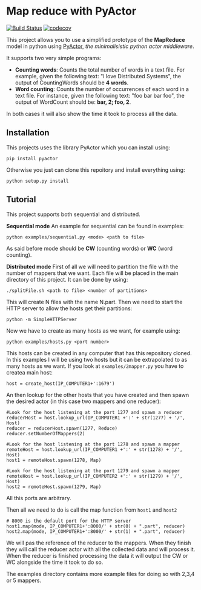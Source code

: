 # Map reduce with PyActor

[![Build Status](https://travis-ci.org/boschmateo/MapReduce.svg?branch=master)](https://travis-ci.org/boschmateo/MapReduce) [![codecov](https://codecov.io/gh/boschmateo/MapReduce/branch/master/graph/badge.svg)](https://codecov.io/gh/boschmateo/MapReduce)

This project allows you to use a simplified prototype of the **MapReduce** model in python using [PyActor](https://github.com/pedrotgn/pyactor), *the minimalisistic python actor middleware*.

It supports two very simple programs:

 - **Counting words**: Counts the total number of words in a text file. For example, given the following text: "I love Distributed Systems", the output of CountingWords should be **4 words**.
 - **Word counting**: Counts the number of occurrences of each word in a text file. For instance, given the following text: "foo bar bar foo", the output of WordCount should be: **bar, 2; foo, 2**.

In both cases it will also show the time it took to process all the data.

## Installation
This projects uses the library PyActor which you can install using:

    pip install pyactor
Otherwise you just can clone this repoitory and install everything using:

    python setup.py install

## Tutorial
This project supports both sequential and distributed.


**Sequential mode**
An example for sequential can be found in examples:

    python examples/sequential.py <mode> <path to file>
As said before mode should be **CW** (counting words) or **WC** (word counting).

**Distributed mode**
First of all we will need to partition the file with the number of mappers that we want. Each file will be placed in the main directory of this project. It can be done by using:

    ./splitFile.sh <path to file> <number of partitions>

This will create N files with the name N.part.
Then we need to start the HTTP server to allow the hosts get their partitions:

    python -m SimpleHTTPServer
Now we have to create as many hosts as we want, for example using:

    python examples/hosts.py <port number>
This hosts can be created in any computer that has this repository cloned.
In this examples I will be using two hosts but it can be extrapolated to as many hosts as we want.
If you look at `examples/2mapper.py` you have to createa main host:

    host = create_host(IP_COMPUTER1+':1679')

An then lookup for the other hosts that you have created and then spawn the desired actor (in this case two mappers and one reducer):

    #Look for the host listening at the port 1277 and spawn a reducer
    reducerHost = host.lookup_url(IP_COMPUTER1 +':' + str(1277) + '/', Host)
    reducer = reducerHost.spawn(1277, Reduce)
    reducer.setNumberOfMappers(2)
    
    #Look for the host listening at the port 1278 and spawn a mapper
    remoteHost = host.lookup_url(IP_COMPUTER1 +':' + str(1278) + '/', Host)
    host1 = remoteHost.spawn(1278, Map)
    
    #Look for the host listening at the port 1279 and spawn a mapper
    remoteHost = host.lookup_url(IP_COMPUTER2 +':' + str(1279) + '/', Host)
    host2 = remoteHost.spawn(1279, Map)

All this ports are arbitrary.

Then all we need to do is call the map function from `host1` and `host2`

    # 8000 is the default port for the HTTP server
    host1.map(mode, IP_COMPUTER1+':8000/' + str(0) + ".part", reducer)
    host2.map(mode, IP_COMPUTER1+':8000/' + str(1) + ".part", reducer)

We will pas the reference of the reducer to the mappers. When they finish they will call the reducer actor with all the collected data and will process it.
When the reducer is finished processing the data it will output the CW or WC alongside the time it took to do so.

The examples directory contains more example files for doing so with 2,3,4 or 5 mappers.